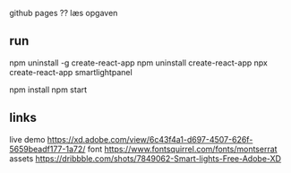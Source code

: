 github pages ??
læs opgaven

## run

npm uninstall -g create-react-app
npm uninstall create-react-app
npx create-react-app smartlightpanel

npm install
npm start

## links

live demo
https://xd.adobe.com/view/6c43f4a1-d697-4507-626f-5659beadf177-1a72/
font
https://www.fontsquirrel.com/fonts/montserrat
assets
https://dribbble.com/shots/7849062-Smart-lights-Free-Adobe-XD